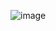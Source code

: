 ![image](https://github.com/LunasDream/.github/assets/143193225/39025b23-d4cc-4f3f-a8fa-4aa07530f47f)
